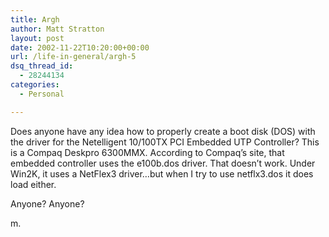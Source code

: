 ```yaml
---
title: Argh
author: Matt Stratton
layout: post
date: 2002-11-22T10:20:00+00:00
url: /life-in-general/argh-5
dsq_thread_id:
  - 28244134
categories:
  - Personal

---
```

Does anyone have any idea how to properly create a boot disk (DOS) with the driver for the Netelligent 10/100TX PCI Embedded UTP Controller? This is a Compaq Deskpro 6300MMX. According to Compaq&#8217;s site, that embedded controller uses the e100b.dos driver. That doesn&#8217;t work. Under Win2K, it uses a NetFlex3 driver&#8230;but when I try to use netflx3.dos it does load either.

Anyone? Anyone?

m.